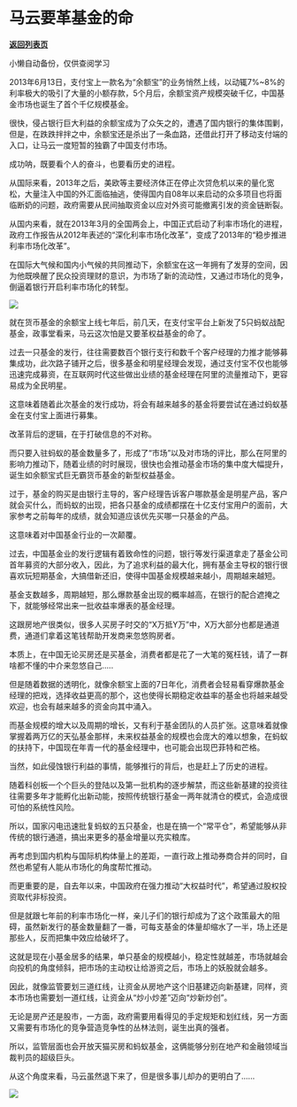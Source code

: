 # 马云要革基金的命

[**返回列表页**](/gzh/政事堂2019)

小懒自动备份，仅供查阅学习

2013年6月13日，支付宝上一款名为“余额宝”的业务悄然上线，以动辄7%~8%的利率极大的吸引了大量的小额存款，5个月后，余额宝资产规模突破千亿，中国基金市场也诞生了首个千亿规模基金。

  

很快，侵占银行巨大利益的余额宝成为了众矢之的，遭遇了国内银行的集体围剿，但是，在跌跌拌拌之中，余额宝还是杀出了一条血路，还借此打开了移动支付端的入口，让马云一度短暂的独霸了中国支付市场。

  

成功呐，既要看个人的奋斗，也要看历史的进程。  

  

从国际来看，2013年之后，美欧等主要经济体正在停止次贷危机以来的量化宽松，大量注入中国的外汇面临抽逃，使得国内自08年以来启动的众多项目也将面临断奶的问题，政府需要从民间抽取资金以应对外资可能撤离引发的资金链断裂。  

  

从国内来看，就在2013年3月的全国两会上，中国正式启动了利率市场化的进程，政府工作报告从2012年表述的“深化利率市场化改革”，变成了2013年的“稳步推进利率市场化改革”。

  

在国际大气候和国内小气候的共同推动下，余额宝在这一年拥有了发芽的空间，因为他既唤醒了民众投资理财的意识，为市场了新的流动性，又通过市场化的竞争，倒逼着银行开启利率市场化的转型。

  

![](https://mmbiz.qpic.cn/mmbiz_jpg/rxhS23yu8cOwYdCibuC8IMHXrb8g7Wiap1PUZHPVgM33908ciaztIRmVPW993VlMbqSScKy3MibHmKu0DWBibpQQIkQ/640?wx_fmt=jpeg)

  

就在货币基金的余额宝上线七年后，前几天，在支付宝平台上新发了5只蚂蚁战配基金，政事堂看来，马云这次怕是又要革权益基金的命了。

  

过去一只基金的发行，往往需要数百个银行支行和数千个客户经理的力推才能够募集成功，此次路子铺开之后，很多基金和明星经理会发现，通过支付宝不仅也能够迅速完成募资，在互联网时代这些做出业绩的基金经理在阿里的流量推动下，更容易成为全民明星。  

  

这意味着随着此次基金的发行成功，将会有越来越多的基金将要尝试在通过蚂蚁基金在支付宝上面进行募集。  

  

改革背后的逻辑，在于打破信息的不对称。

  

而只要入驻蚂蚁的基金数量多了，形成了“市场”以及对市场的评比，那么在阿里的影响力推动下，随着业绩的时时展现，很快也会推动基金市场的集中度大幅提升，诞生如余额宝式巨无霸货币基金的新型权益基金。

  

过于，基金的购买是由银行主导的，客户经理告诉客户哪款基金是明星产品，客户就会买什么，而蚂蚁的出现，把各只基金的成绩都摆在十亿支付宝用户的面前，大家参考之前每年的成绩，就会知道应该优先买哪一只基金的产品。

  

这意味着对中国基金行业的一次颠覆。  

  

过去，中国基金业的发行逻辑有着致命性的问题，银行等发行渠道拿走了基金公司首年募资的大部分收入，因此，为了追求利益的最大化，拥有基金主导权的银行很喜欢玩短期基金，大搞借新还旧，使得中国基金规模越来越小，周期越来越短。  

  

基金支数越多，周期越短，那么爆款基金出现的概率越高，在银行的配合遮掩之下，就能够经常出来一批收益率爆表的基金经理。  

  

这跟房地产很类似，很多人买房子时交的“X万抵Y万”中，X万大部分也都是通道费，通道们拿着这笔钱帮助开发商来忽悠购房者。  

  

本质上，在中国无论买房还是买基金，消费者都是花了一大笔的冤枉钱，请了一群啥都不懂的中介来忽悠自己.....  

  

但是随着数据的透明化，就像余额宝上面的7日年化，消费者会轻易看穿爆款基金经理的把戏，选择收益更高的那个，这也使得长期稳定收益率的基金也将越来越受欢迎，也会有越来越多的资金向其中涌入。

  

而基金规模的增大以及周期的增长，又有利于基金团队的人员扩张。这意味着就像掌握着两万亿的天弘基金那样，未来权益基金的规模也会庞大的难以想象，在蚂蚁的扶持下，中国现在年青一代的基金经理中，也可能会出现巴菲特和芒格。

  

当然，如此侵蚀银行利益的事情，能够推行的背后，也是赶上了历史的进程。

  

随着科创板一个个巨头的登陆以及第一批机构的逐步解禁，而这些新基建的投资往往需要多年才能孵化出新动能，按照传统银行基金一两年就清仓的模式，会造成很可怕的系统性风险。  

  

所以，国家闪电迅速批复蚂蚁的五只基金，也是在搞一个“常平仓”，希望能够从非传统的银行通道，搞出来更多的基金增量以充实粮库。  

  

再考虑到国内机构与国际机构体量上的差距，一直行政上推动券商合并的同时，自然也希望有人能从市场化的角度帮忙推动。

  

而更重要的是，自去年以来，中国政府在强力推动“大权益时代”，希望通过股权投资取代非标投资。

  

但是就跟七年前的利率市场化一样，亲儿子们的银行却成为了这个政策最大的阻碍，虽然新发行的基金数量翻了一番，可每支基金的体量却缩水了一半，场上还是那些人，反而把集中效应给破坏了。

  

这就是现在小基金居多的结果，单只基金的规模越小，稳定性就越差，市场就越会向投机的角度倾斜，把市场的主动权让给游资之后，市场上的妖股就会越多。  

  

因此，就像监管要划三道红线，让资金从房地产这个旧基建迈向新基建，同样，资本市场也需要划一道红线，让资金从“炒小炒差”迈向“炒新炒创”。  

  

无论是房产还是股市，一方面，政府需要用看得见的手定规矩和划红线，另一方面又需要有市场化的竞争营造竞争性的丛林法则，诞生出真的强者。  

  

所以，监管层面也会开放天猫买房和蚂蚁基金，这俩能够分别在地产和金融领域当裁判员的超级巨头。

  

从这个角度来看，马云虽然退下来了，但是很多事儿却办的更明白了......

  

![](https://mmbiz.qpic.cn/mmbiz_jpg/rxhS23yu8cPp0iaKAfe0ZsWfgGcY72o9Nror8TicrtnlDsqzY7y4Kum4fM3X0FMEGlbvm9HvZUiaETSnLt4DHNLbQ/640?wx_fmt=jpeg)

